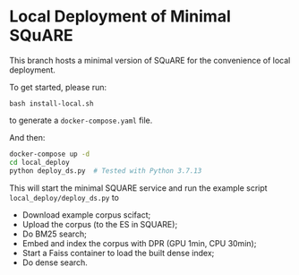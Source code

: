 # Local Deployment of Minimal SQuARE

This branch hosts a minimal version of SQuARE for the convenience of local deployment.

To get started, please run:
```
bash install-local.sh
```
to generate a `docker-compose.yaml` file.

And then:
```bash
docker-compose up -d
cd local_deploy
python deploy_ds.py  # Tested with Python 3.7.13 
```

This will start the minimal SQUARE service and run the example script `local_deploy/deploy_ds.py` to 
- Download example corpus scifact;
- Upload the corpus (to the ES in SQUARE);
- Do BM25 search;
- Embed and index the corpus with DPR (GPU 1min, CPU 30min);
- Start a Faiss container to load the built dense index;
- Do dense search.
